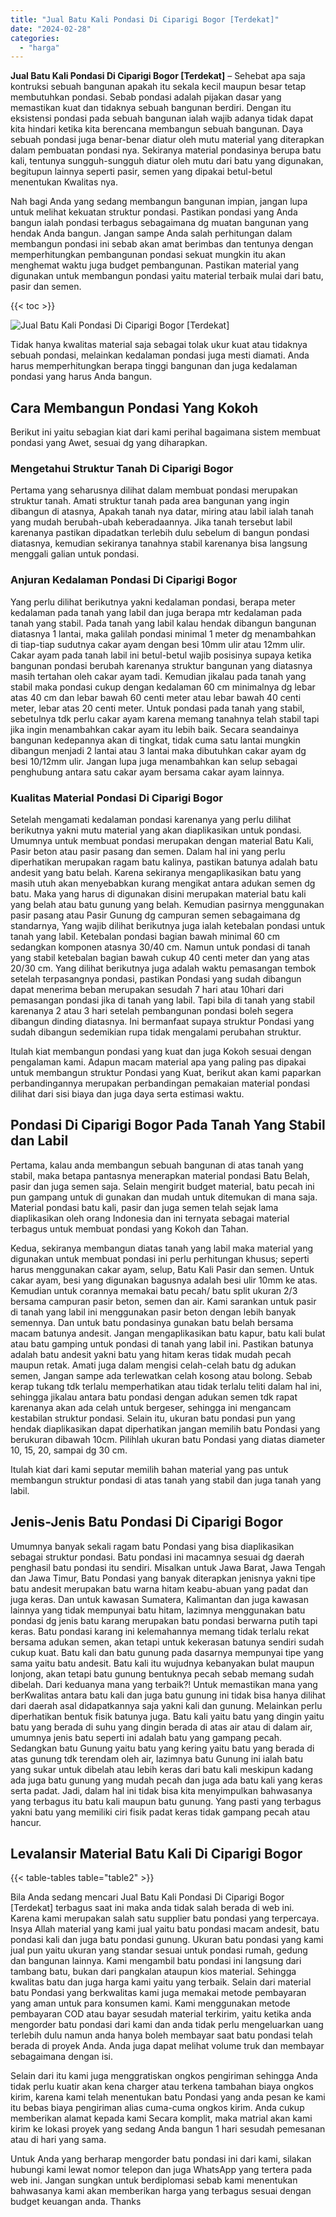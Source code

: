 ```yaml
---
title: "Jual Batu Kali Pondasi Di Ciparigi Bogor [Terdekat]"
date: "2024-02-28"
categories: 
  - "harga"
---
```


**Jual Batu Kali Pondasi Di Ciparigi Bogor \[Terdekat\]** – Sehebat apa saja kontruksi sebuah bangunan apakah itu sekala kecil maupun besar tetap membutuhkan pondasi. Sebab pondasi adalah pijakan dasar yang memastikan kuat dan tidaknya sebuah bangunan berdiri. Dengan itu eksistensi pondasi pada sebuah bangunan ialah wajib adanya tidak dapat kita hindari ketika kita berencana membangun sebuah bangunan. Daya sebuah pondasi juga benar-benar diatur oleh mutu material yang diterapkan dalam pembuatan pondasi nya. Sekiranya material pondasinya berupa batu kali, tentunya sungguh-sungguh diatur oleh mutu dari batu yang digunakan, begitupun lainnya seperti pasir, semen yang dipakai betul-betul menentukan Kwalitas nya.

Nah bagi Anda yang sedang membangun bangunan impian, jangan lupa untuk melihat kekuatan struktur pondasi. Pastikan pondasi yang Anda bangun ialah pondasi terbagus sebagaimana dg muatan bangunan yang hendak Anda bangun. Jangan sampe Anda salah perhitungan dalam membangun pondasi ini sebab akan amat berimbas dan tentunya dengan memperhitungkan pembangunan pondasi sekuat mungkin itu akan menghemat waktu juga budget pembangunan. Pastikan material yang digunakan untuk membangun pondasi yaitu material terbaik mulai dari batu, pasir dan semen.

{{< toc >}}

![Jual Batu Kali Pondasi Di Ciparigi Bogor [Terdekat]](/images/jual-batu-kali-24.png)

Tidak hanya kwalitas material saja sebagai tolak ukur kuat atau tidaknya sebuah pondasi, melainkan kedalaman pondasi juga mesti diamati. Anda harus memperhitungkan berapa tinggi bangunan dan juga kedalaman pondasi yang harus Anda bangun.

## Cara Membangun Pondasi Yang Kokoh

Berikut ini yaitu sebagian kiat dari kami perihal bagaimana sistem membuat pondasi yang Awet, sesuai dg yang diharapkan.

### Mengetahui Struktur Tanah Di Ciparigi Bogor

Pertama yang seharusnya dilihat dalam membuat pondasi merupakan struktur tanah. Amati struktur tanah pada area bangunan yang ingin dibangun di atasnya, Apakah tanah nya datar, miring atau labil ialah tanah yang mudah berubah-ubah keberadaannya. Jika tanah tersebut labil karenanya pastikan dipadatkan terlebih dulu sebelum di bangun pondasi diatasnya, kemudian sekiranya tanahnya stabil karenanya bisa langsung menggali galian untuk pondasi.

### Anjuran Kedalaman Pondasi Di Ciparigi Bogor

Yang perlu dilihat berikutnya yakni kedalaman pondasi, berapa meter kedalaman pada tanah yang labil dan juga berapa mtr kedalaman pada tanah yang stabil. Pada tanah yang labil kalau hendak dibangun bangunan diatasnya 1 lantai, maka galilah pondasi minimal 1 meter dg menambahkan di tiap-tiap sudutnya cakar ayam dengan besi 10mm ulir atau 12mm ulir. Cakar ayam pada tanah labil ini betul-betul wajib posisinya supaya ketika bangunan pondasi berubah karenanya struktur bangunan yang diatasnya masih tertahan oleh cakar ayam tadi. Kemudian jikalau pada tanah yang stabil maka pondasi cukup dengan kedalaman 60 cm minimalnya dg lebar atas 40 cm dan lebar bawah 60 centi meter atau lebar bawah 40 centi meter, lebar atas 20 centi meter. Untuk pondasi pada tanah yang stabil, sebetulnya tdk perlu cakar ayam karena memang tanahnya telah stabil tapi jika ingin menambahkan cakar ayam itu lebih baik. Secara seandainya bangunan kedepannya akan di tingkat, tidak cuma satu lantai mungkin dibangun menjadi 2 lantai atau 3 lantai maka dibutuhkan cakar ayam dg besi 10/12mm ulir. Jangan lupa juga menambahkan kan selup sebagai penghubung antara satu cakar ayam bersama cakar ayam lainnya.

### Kualitas Material Pondasi Di Ciparigi Bogor

Setelah mengamati kedalaman pondasi karenanya yang perlu dilihat berikutnya yakni mutu material yang akan diaplikasikan untuk pondasi. Umumnya untuk membuat pondasi merupakan dengan material Batu Kali, Pasir beton atau pasir pasang dan semen. Dalam hal ini yang perlu diperhatikan merupakan ragam batu kalinya, pastikan batunya adalah batu andesit yang batu belah. Karena sekiranya mengaplikasikan batu yang masih utuh akan menyebabkan kurang mengikat antara adukan semen dg batu. Maka yang harus di digunakan disini merupakan material batu kali yang belah atau batu gunung yang belah. Kemudian pasirnya menggunakan pasir pasang atau Pasir Gunung dg campuran semen sebagaimana dg standarnya, Yang wajib dilihat berikutnya juga ialah ketebalan pondasi untuk tanah yang labil. Ketebalan pondasi bagian bawah minimal 60 cm sedangkan komponen atasnya 30/40 cm. Namun untuk pondasi di tanah yang stabil ketebalan bagian bawah cukup 40 centi meter dan yang atas 20/30 cm. Yang dilihat berikutnya juga adalah waktu pemasangan tembok setelah terpasangnya pondasi, pastikan Pondasi yang sudah dibangun dapat menerima beban merupakan sesudah 7 hari atau 10hari dari pemasangan pondasi jika di tanah yang labil. Tapi bila di tanah yang stabil karenanya 2 atau 3 hari setelah pembangunan pondasi boleh segera dibangun dinding diatasnya. Ini bermanfaat supaya struktur Pondasi yang sudah dibangun sedemikian rupa tidak mengalami perubahan struktur.

Itulah kiat membangun pondasi yang kuat dan juga Kokoh sesuai dengan pengalaman kami. Adapun macam material apa yang paling pas dipakai untuk membangun struktur Pondasi yang Kuat, berikut akan kami paparkan perbandingannya merupakan perbandingan pemakaian material pondasi dilihat dari sisi biaya dan juga daya serta estimasi waktu.

## Pondasi Di Ciparigi Bogor Pada Tanah Yang Stabil dan Labil

Pertama, kalau anda membangun sebuah bangunan di atas tanah yang stabil, maka betapa pantasnya menerapkan material pondasi Batu Belah, pasir dan juga semen saja. Selain mengirit budget material, batu pecah ini pun gampang untuk di gunakan dan mudah untuk ditemukan di mana saja. Material pondasi batu kali, pasir dan juga semen telah sejak lama diaplikasikan oleh orang Indonesia dan ini ternyata sebagai material terbagus untuk membuat pondasi yang Kokoh dan Tahan.

Kedua, sekiranya membangun diatas tanah yang labil maka material yang digunakan untuk membuat pondasi ini perlu perhitungan khusus; seperti harus menggunakan cakar ayam, selup, Batu Kali Pasir dan semen. Untuk cakar ayam, besi yang digunakan bagusnya adalah besi ulir 10mm ke atas. Kemudian untuk corannya memakai batu pecah/ batu split ukuran 2/3 bersama campuran pasir beton, semen dan air. Kami sarankan untuk pasir di tanah yang labil ini menggunakan pasir beton dengan lebih banyak semennya. Dan untuk batu pondasinya gunakan batu belah bersama macam batunya andesit. Jangan mengaplikasikan batu kapur, batu kali bulat atau batu gamping untuk pondasi di tanah yang labil ini. Pastikan batunya adalah batu andesit yakni batu yang hitam keras tidak mudah pecah maupun retak. Amati juga dalam mengisi celah-celah batu dg adukan semen, Jangan sampe ada terlewatkan celah kosong atau bolong. Sebab kerap tukang tdk terlalu memperhatikan atau tidak terlalu teliti dalam hal ini, sehingga jikalau antara batu pondasi dengan adukan semen tdk rapat karenanya akan ada celah untuk bergeser, sehingga ini mengancam kestabilan struktur pondasi. Selain itu, ukuran batu pondasi pun yang hendak diaplikasikan dapat diperhatikan jangan memilih batu Pondasi yang berukuran dibawah 10cm. Pilihlah ukuran batu Pondasi yang diatas diameter 10, 15, 20, sampai dg 30 cm.

Itulah kiat dari kami seputar memilih bahan material yang pas untuk membangun struktur pondasi di atas tanah yang stabil dan juga tanah yang labil.

## Jenis-Jenis Batu Pondasi Di Ciparigi Bogor

Umumnya banyak sekali ragam batu Pondasi yang bisa diaplikasikan sebagai struktur pondasi. Batu pondasi ini macamnya sesuai dg daerah penghasil batu pondasi itu sendiri. Misalkan untuk Jawa Barat, Jawa Tengah dan Jawa Timur, Batu Pondasi yang banyak diterapkan jenisnya yakni tipe batu andesit merupakan batu warna hitam keabu-abuan yang padat dan juga keras. Dan untuk kawasan Sumatera, Kalimantan dan juga kawasan lainnya yang tidak mempunyai batu hitam, lazimnya menggunakan batu pondasi dg jenis batu karang merupakan batu pondasi berwarna putih tapi keras. Batu pondasi karang ini kelemahannya memang tidak terlalu rekat bersama adukan semen, akan tetapi untuk kekerasan batunya sendiri sudah cukup kuat. Batu kali dan batu gunung pada dasarnya mempunyai tipe yang sama yaitu batu andesit. Batu kali itu wujudnya kebanyakan bulat maupun lonjong, akan tetapi batu gunung bentuknya pecah sebab memang sudah dibelah. Dari keduanya mana yang terbaik?! Untuk memastikan mana yang berKwalitas antara batu kali dan juga batu gunung ini tidak bisa hanya dilihat dari daerah asal didapatkannya saja yakni kali dan gunung. Melainkan perlu diperhatikan bentuk fisik batunya juga. Batu kali yaitu batu yang dingin yaitu batu yang berada di suhu yang dingin berada di atas air atau di dalam air, umumnya jenis batu seperti ini adalah batu yang gampang pecah. Sedangkan batu Gunung yaitu batu yang kering yaitu batu yang berada di atas gunung tdk terendam oleh air, lazimnya batu Gunung ini ialah batu yang sukar untuk dibelah atau lebih keras dari batu kali meskipun kadang ada juga batu gunung yang mudah pecah dan juga ada batu kali yang keras serta padat. Jadi, dalam hal ini tidak bisa kita menyimpulkan bahwasanya yang terbagus itu batu kali maupun batu gunung. Yang pasti yang terbagus yakni batu yang memiliki ciri fisik padat keras tidak gampang pecah atau hancur.

## Levalansir Material Batu Kali Di Ciparigi Bogor

{{< table-tables table="table2" >}}

Bila Anda sedang mencari Jual Batu Kali Pondasi Di Ciparigi Bogor \[Terdekat\] terbagus saat ini maka anda tidak salah berada di web ini. Karena kami merupakan salah satu supplier batu pondasi yang terpercaya. Insya Allah material yang kami jual yaitu batu pondasi macam andesit, batu pondasi kali dan juga batu pondasi gunung. Ukuran batu pondasi yang kami jual pun yaitu ukuran yang standar sesuai untuk pondasi rumah, gedung dan bangunan lainnya. Kami mengambil batu pondasi ini langsung dari tambang batu, bukan dari pangkalan ataupun kios material. Sehingga kwalitas batu dan juga harga kami yaitu yang terbaik. Selain dari material batu Pondasi yang berkwalitas kami juga memakai metode pembayaran yang aman untuk para konsumen kami. Kami menggunakan metode pembayaran COD atau bayar sesudah material terkirim, yaitu ketika anda mengorder batu pondasi dari kami dan anda tidak perlu mengeluarkan uang terlebih dulu namun anda hanya boleh membayar saat batu pondasi telah berada di proyek Anda. Anda juga dapat melihat volume truk dan membayar sebagaimana dengan isi.

Selain dari itu kami juga menggratiskan ongkos pengiriman sehingga Anda tidak perlu kuatir akan kena charger atau terkena tambahan biaya ongkos kirim, karena kami telah menentukan batu Pondasi yang anda pesan ke kami itu bebas biaya pengiriman alias cuma-cuma ongkos kirim. Anda cukup memberikan alamat kepada kami Secara komplit, maka matrial akan kami kirim ke lokasi proyek yang sedang Anda bangun 1 hari sesudah pemesanan atau di hari yang sama.

Untuk Anda yang berharap mengorder batu pondasi ini dari kami, silakan hubungi kami lewat nomor telepon dan juga WhatsApp yang tertera pada web ini. Jangan sungkan untuk berdiplomasi sebab kami menentukan bahwasanya kami akan memberikan harga yang terbagus sesuai dengan budget keuangan anda. Thanks
